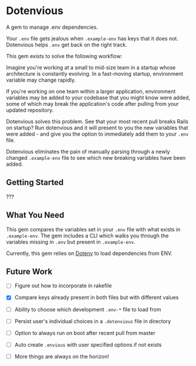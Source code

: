 # Dotenvious

A gem to manage .env dependencies.

Your `.env` file gets jealous when `.example-env` has keys that it does not. Dotenvious helps `.env` get back on the right track.

This gem exists to solve the following workflow:

Imagine you're working at a small to mid-size team in a startup whose architecture is constantly evolving. In a fast-moving startup, environment variable may change rapidly.

If you're working on one team within a larger application, environment variables may be added to your codebase that you might know were added, some of which may break the application's code after pulling from your updated repository.

Dotenvious solves this problem. See that your most recent pull breaks Rails on startup? Run dotenvious and it will present to you the new variables that were added - and give you the option to immediately add them to your `.env` file.

Dotenvious eliminates the pain of manually parsing through a newly changed `.example-env` file to see which new breaking variables have been added.

## Getting Started

???

## What You Need

This gem compares the variables set in your `.env` file with what exists in `.example-env`. The gem includes a CLI which walks you through the variables missing in `.env` but present in `.example-env`.

Currently, this gem relies on [Dotenv](https://github.com/bkeepers/dotenv) to load dependencies from ENV.

## Future Work

- [ ] Figure out how to incorporate in rakefile

- [x] Compare keys already present in both files but with different values

- [ ] Ability to choose which development `.env-*` file to load from

- [ ] Persist user's individual choices in a `.dotenvious` file in directory

- [ ] Option to always run on boot after recent pull from master

- [ ] Auto create `.envious` with user specified options if not exists

- [ ] More things are always on the horizon!
